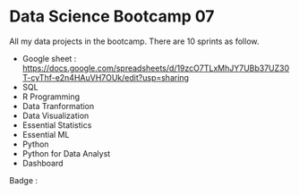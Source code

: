 # Data Science Bootcamp 07
All my data projects in the bootcamp. There are 10 sprints as follow.

- Google sheet : https://docs.google.com/spreadsheets/d/19zcO7TLxMhJY7UBb37UZ30T-cyThf-e2n4HAuVH7OUk/edit?usp=sharing
- SQL
- R Programming
- Data Tranformation
- Data Visualization
- Essential Statistics
- Essential ML
- Python
- Python for Data Analyst
- Dashboard

Badge : 
